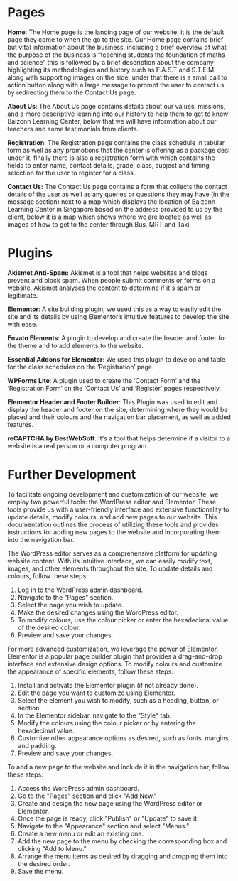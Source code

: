 # Pages
**Home**: The Home page is the landing page of our website; it is the default page they come to when the go to the site. Our Home page contains brief but vital information about the business, including a brief overview of what the purpose of the business is “teaching students the foundation of maths and science” this is followed by a brief description about the company highlighting its methodologies and history such as F.A.S.T and S.T.E.M along with supporting images on the side, under that there is a small call to action button along with a large message to prompt the user to contact us by redirecting them to the Contact Us page.

**About Us**: The About Us page contains details about our values, missions, and a more descriptive learning into our history to help them to get to know Baizonn Learning Center, below that we will have information about our teachers and some testimonials from clients.

**Registration**: The Registration page contains the class schedule in tabular form as well as any promotions that the center is offering as a package deal under it, finally there is also a registration form with which contains the fields to enter name, contact details, grade, class, subject and timing selection for the user to register for a class.

**Contact Us:** The Contact Us page contains a form that collects the contact details of the user as well as any queries or questions they may have (in the message section) next to a map which displays the location of Baizonn Learning Center in Singapore based on the address provided to us by the client, below it is a map which shows where we are located as well as images of how to get to the center through Bus, MRT and Taxi.

# Plugins
**Akismet Anti-Spam:** Akismet is a tool that helps websites and blogs prevent and block spam. When people submit comments or forms on a website, Akismet analyses the content to determine if it's spam or legitimate.

**Elementor**: A site building plugin, we used this as a way to easily edit the site and its details by using Elementor’s intuitive features to develop the site with ease.

**Envato Elements**: A plugin to develop and create the header and footer for the theme and to add elements to the website.

**Essential Addons for Elementor**: We used this plugin to develop and table for the class schedules on the ‘Registration’ page.

**WPForms Lite**: A plugin used to create the ‘Contact Form’ and the ‘Registration Form’ on the ‘Contact Us’ and ‘Register’ pages respectively.

**Elementor Header and Footer Builder**: This Plugin was used to edit and display the header and footer on the site, determining where they would be placed and their colours and the navigation bar placement, as well as added features.

**reCAPTCHA by BestWebSoft**: It's a tool that helps determine if a visitor to a website is a real person or a computer program.

# Further Development
To facilitate ongoing development and customization of our website, we employ two powerful tools: the WordPress editor and Elementor. These tools provide us with a user-friendly interface and extensive functionality to update details, modify colours, and add new pages to our website. This documentation outlines the process of utilizing these tools and provides instructions for adding new pages to the website and incorporating them into the navigation bar.

The WordPress editor serves as a comprehensive platform for updating website content. With its intuitive interface, we can easily modify text, images, and other elements throughout the site. To update details and colours, follow these steps:

1. Log in to the WordPress admin dashboard.
2. Navigate to the "Pages" section.
3. Select the page you wish to update.
4. Make the desired changes using the WordPress editor.
5. To modify colours, use the colour picker or enter the hexadecimal value of the desired colour.
6. Preview and save your changes.

For more advanced customization, we leverage the power of Elementor. Elementor is a popular page builder plugin that provides a drag-and-drop interface and extensive design options. To modify colours and customize the appearance of specific elements, follow these steps:

1. Install and activate the Elementor plugin (if not already done).
2. Edit the page you want to customize using Elementor.
3. Select the element you wish to modify, such as a heading, button, or section.
4. In the Elementor sidebar, navigate to the "Style" tab.
5. Modify the colours using the colour picker or by entering the hexadecimal value.
6. Customize other appearance options as desired, such as fonts, margins, and padding.
7. Preview and save your changes.

To add a new page to the website and include it in the navigation bar, follow these steps:

1. Access the WordPress admin dashboard.
2. Go to the "Pages" section and click "Add New."
3. Create and design the new page using the WordPress editor or Elementor.
4. Once the page is ready, click "Publish" or "Update" to save it.
5. Navigate to the "Appearance" section and select "Menus."
6. Create a new menu or edit an existing one.
7. Add the new page to the menu by checking the corresponding box and clicking "Add to Menu."
8. Arrange the menu items as desired by dragging and dropping them into the desired order.
9. Save the menu.

